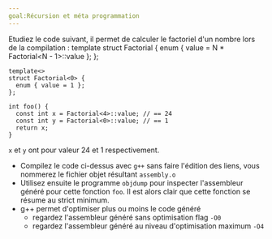 ```yaml
---
goal:Récursion et méta programmation
---
```

Etudiez le code suivant, il permet de calculer le factoriel d'un nombre lors de la compilation :
    template<int N>
    struct Factorial {
      enum { value = N * Factorial<N - 1>::value };
    };
    
    template<>
    struct Factorial<0> {
      enum { value = 1 };
    };
    
    int foo() {
      const int x = Factorial<4>::value; // == 24
      const int y = Factorial<0>::value; // == 1
      return x;
    }

`x` et `y` ont pour valeur 24 et 1 respectivement.

- Compilez le code ci-dessus avec `g++` sans faire l'édition des liens, vous nommerez le fichier objet résultant `assembly.o`
- Utilisez ensuite le programme `objdump` pour inspecter l'assembleur généré pour cette fonction `foo`. Il est alors clair que cette fonction se résume au strict minimum.
- g++ permet d'optimiser plus ou moins le code généré
    - regardez l'assembleur généré sans optimisation flag `-O0`
    - regardez l'assembleur généré au niveau d'optimisation maximum `-O4` 


